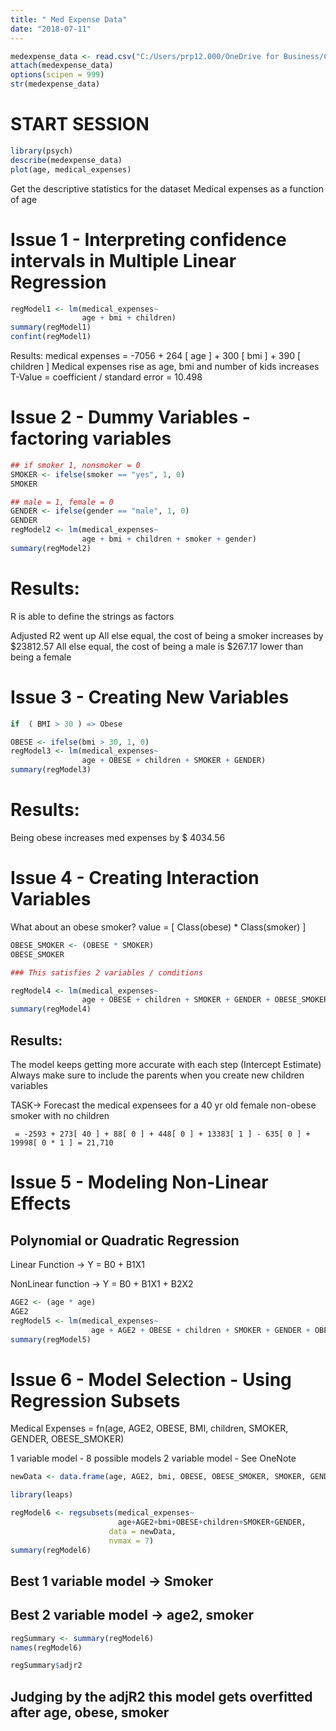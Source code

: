 ```yaml
---
title: " Med Expense Data"
date: "2018-07-11"
---
```


```r
medexpense_data <- read.csv("C:/Users/prp12.000/OneDrive for Business/Courses/BIA-6309-Stats-And-Machine-Learning/csv/medexpense_data.csv")
attach(medexpense_data)
options(scipen = 999)
str(medexpense_data)
```

# START SESSION


```r
library(psych)
describe(medexpense_data)
plot(age, medical_expenses)
```

Get the descriptive statistics for the dataset
Medical expenses as a function of age

# Issue 1 - Interpreting confidence intervals in Multiple Linear Regression

```r
regModel1 <- lm(medical_expenses~
                age + bmi + children)
summary(regModel1)
confint(regModel1)
```

Results:
 medical expenses = -7056 + 264 [ age ] + 300 [ bmi ] + 390 [ children ]
 Medical expenses rise as age, bmi and number of kids increases 
 T-Value = coefficient / standard error = 10.498

# Issue 2 - Dummy Variables - factoring variables

```r
## if smoker 1, nonsmoker = 0
SMOKER <- ifelse(smoker == "yes", 1, 0)
SMOKER

## male = 1, female = 0
GENDER <- ifelse(gender == "male", 1, 0)
GENDER
regModel2 <- lm(medical_expenses~
                age + bmi + children + smoker + gender)
summary(regModel2)
```

# Results:

R is able to define the strings as factors

Adjusted R2 went up
All else equal, the cost of being a smoker increases by $23812.57
All else equal, the cost of being a male is $267.17 lower than being a female

# Issue 3 - Creating New Variables

```r
if  ( BMI > 30 ) => Obese

OBESE <- ifelse(bmi > 30, 1, 0)
regModel3 <- lm(medical_expenses~
                age + OBESE + children + SMOKER + GENDER)
summary(regModel3)
```

# Results:

Being obese increases med expenses by $ 4034.56

# Issue 4 - Creating Interaction Variables
 What about an obese smoker?
 value = [ Class(obese) * Class(smoker) ]

```r
OBESE_SMOKER <- (OBESE * SMOKER)
OBESE_SMOKER 

### This satisfies 2 variables / conditions

regModel4 <- lm(medical_expenses~
                age + OBESE + children + SMOKER + GENDER + OBESE_SMOKER)
summary(regModel4)
```

## Results:
The model keeps getting more accurate with each step (Intercept Estimate)
Always make sure to include the parents when you create new children variables

TASK-> Forecast the medical expensees for a 40 yr old female non-obese smoker with no children

` = -2593 + 273[ 40 ] + 88[ 0 ] + 448[ 0 ] + 13383[ 1 ] - 635[ 0 ] + 19998[ 0 * 1 ] = 21,710`

# Issue 5 - Modeling Non-Linear Effects

## Polynomial or Quadratic Regression

Linear Function -> Y = B0 + B1X1

NonLinear function -> Y = B0 + B1X1 + B2X2

```r
AGE2 <- (age * age)
AGE2
regModel5 <- lm(medical_expenses~
                  age + AGE2 + OBESE + children + SMOKER + GENDER + OBESE_SMOKER)
summary(regModel5)
```

# Issue 6 - Model Selection - Using Regression Subsets

Medical Expenses = fn(age, AGE2, OBESE, BMI, children, 
     SMOKER, GENDER, OBESE_SMOKER)


1 variable model - 8 possible models
2 variable model - See OneNote

```r
newData <- data.frame(age, AGE2, bmi, OBESE, OBESE_SMOKER, SMOKER, GENDER, children)

library(leaps)

regModel6 <- regsubsets(medical_expenses~
                        age+AGE2+bmi+OBESE+children+SMOKER+GENDER,
                      data = newData,
                      nvmax = 7)
summary(regModel6)
```

## Best 1 variable model -> Smoker
## Best 2 variable model -> age2, smoker

```r
regSummary <- summary(regModel6)
names(regModel6)

regSummary$adjr2
```

## Judging by the adjR2 this model gets overfitted after age, obese, smoker

